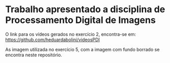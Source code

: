 # Trabalho apresentado a disciplina de Processamento Digital de Imagens

O link para os vídeos gerados no exercício 2, encontra-se em: https://github.com/heduardabolini/videosPDI

As imagem utilizada no exercício 5, com a imagem com fundo borrado se encontra neste repositório.
